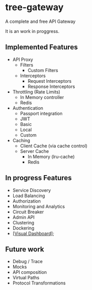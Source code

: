 # tree-gateway
A complete and free API Gateway

It is an work in proggress. 

## Implemented Features
 - API Proxy
   - Filters
     - Custom Filters
   - Interceptors
     - Request Interceptors
     - Response Interceptors
 - Throttling (Rate Limits)
   - In Memory controller
   - Redis
 - Authentication
   - Passport integration
   - JWT
   - Basic
   - Local
   - Custom
 - Caching
   - Client Cache (via cache control)
   - Server Cache
     - In Memory (lru-cache)
     - Redis 

## In progress Features
 - Service Discovery
 - Load Balancing
 - Authorization
 - Monitoring and Analytics
 - Circuit Breaker
 - Admin API
 - Clustering
 - Dockering
 - [[Visual Dashboard]](https://github.com/samuelcardoso/tree-gateway-dashboard);

## Future work
  - Debug / Trace
  - Mocks
  - API composition
  - Virtual Paths
  - Protocol Transformations
